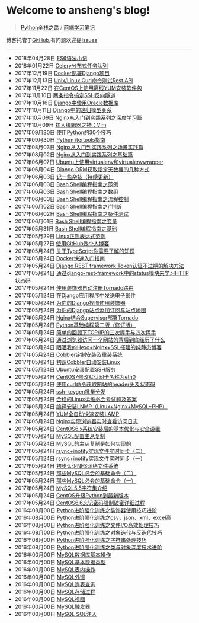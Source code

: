 # Welcome to ansheng's blog!

> [Python全栈之路](//blog.ansheng.me/article/python-full-stack-way) / [前端学习笔记](https://feln.ansheng.me/)

博客托管于[GitHub](https://github.com/anshengme/blog),有问题欢迎提[issues](https://github.com/anshengme/blog/issues)

---

- 2018年04月28日 [ES6语法小记](//blog.ansheng.me/article/es6-grammar)
- 2018年01月22日 [Celery分布式任务队列](//blog.ansheng.me/article/celery)
- 2017年12月19日 [Docker部署Django项目](//blog.ansheng.me/article/docker-deploy-django)
- 2017年12月13日 [Unix/Linux Curl命令测试Rest API](//blog.ansheng.me/article/unix-Linux-curl-command-to-test-the-rest-api)
- 2017年11月22日 [在CentOS上使用离线YUM安装软件包](//blog.ansheng.me/article/use-the-offline-yum-installation-package-on-centos)
- 2017年11月10日 [两条指令搞定SSH反向隧道](//blog.ansheng.me/article/ssh-tunnel)
- 2017年10月16日 [Django中使用Oracle数据库](//blog.ansheng.me/article/django-using-oracle-database)
- 2017年10月11日 [Django中的递归模型关系](//blog.ansheng.me/article/recursive-model-relationships-in-django)
- 2017年10月09日 [Nginx从入门到实践系列之深度学习篇](//blog.ansheng.me/article/nginx-depth-study)
- 2017年10月09日 [初入编辑器之神：Vim](//blog.ansheng.me/article/the-god-of-the-beginning-of-the-editor)
- 2017年09月30日 [使用Python的30个技巧](//blog.ansheng.me/article/python-30-tips)
- 2017年09月30日 [Python itertools指南](//blog.ansheng.me/article/python-itertools-guide)
- 2017年08月03日 [Nginx从入门到实践系列之场景实践篇](//blog.ansheng.me/article/nginx-from-the-introductory-to-practice-series-of-scenes-practice-articles)
- 2017年08月02日 [Nginx从入门到实践系列之基础篇](//blog.ansheng.me/article/nginx-from-entry-to-practice)
- 2017年06月07日 [Ubuntu上使用virtualenv和virtualenvwrapper](//blog.ansheng.me/article/ubuntu-uses-virtualenv-and-virtualenvwrapper)
- 2017年06月04日 [Django ORM获取指定天数据的几种方式](//blog.ansheng.me/article/django-orm-gets-several-ways-to-specify-day-data)
- 2017年06月03日 [记一些杂技（持续更新）](//blog.ansheng.me/article/remember-some-acrobatics)
- 2017年06月03日 [Bash Shell编程指南之范例](//blog.ansheng.me/article/bash-shell-programming-guide-example)
- 2017年06月03日 [Bash Shell编程指南之数组](//blog.ansheng.me/article/bash-shell-programming-guide-to-the-array)
- 2017年06月03日 [Bash Shell编程指南之流程控制](//blog.ansheng.me/article/bash-shell-programming-guide-for-process-control)
- 2017年06月02日 [Bash Shell编程指南之if判断](//blog.ansheng.me/article/bash-shell-programming-guide-if-judgment)
- 2017年06月02日 [Bash Shell编程指南之条件测试](//blog.ansheng.me/article/bash-shell-programming-guide-conditional-test)
- 2017年06月01日 [Bash Shell编程指南之变量](//blog.ansheng.me/article/bash-shell-programming-guide-for-variables)
- 2017年05月31日 [Bash Shell编程指南之基础](//blog.ansheng.me/article/bash-shell-programming-guide)
- 2017年05月29日 [Linux正则表达式范例](//blog.ansheng.me/article/examples-of-linux-regular-expressions)
- 2017年05月27日 [使用GitHub做个人博客](//blog.ansheng.me/article/use-github-as-a-personal-blog)
- 2017年05月24日 [关于TypeScript你需要了解的知识](//blog.ansheng.me/article/about-typescript-you-need-to-know-the-knowledge)
- 2017年05月24日 [Docker快速入门指南](//blog.ansheng.me/article/docker-quick-start-guide)
- 2017年05月24日 [Django REST framework Token认证不过期的解决方法](//blog.ansheng.me/article/django-rest-framework-token-expiring)
- 2017年05月24日 [通过django-rest-framework中的status模块来学习HTTP状态码](//blog.ansheng.me/article/django-rest-framework-status-module-learn-the-http-status-code)
- 2017年05月24日 [使用装饰器自动注册Tornado路由](//blog.ansheng.me/article/automatically-register-tornado-routes-with-decorators)
- 2017年05月24日 [在Django应用程序中发送电子邮件](//blog.ansheng.me/article/send-an-e-mail-message-in-the-django-application)
- 2017年05月24日 [为你的Django视图使用装饰器](//blog.ansheng.me/article/use-the-decorator-for-your-django-view)
- 2017年05月24日 [为你的Django站点添加订阅与站点地图](//blog.ansheng.me/article/add-subscriptions-and-sitemaps-for-your-django-site)
- 2017年05月24日 [Nginx结合Supervisor部署Tornado](//blog.ansheng.me/article/nginx-deployed-tornado-with-supervisor)
- 2017年05月24日 [Python基础编程第二版（修订版）](//blog.ansheng.me/article/python-fundamental-programming-2nd-edition-revised-edition)
- 2017年05月24日 [简单的回顾下TCP/IP的三次握手与四次挥手](//blog.ansheng.me/article/tcp-ip-three-handshakes-and-four-waving)
- 2017年05月24日 [通过浏览器访问一个网站的背后到底经历了什么](//blog.ansheng.me/article/through-the-browser-to-access-a-site-behind-what-has-gone-through)
- 2017年05月24日 [晒晒我的Hexo+Nginx+SSL搭建的纯静态博客](//blog.ansheng.me/article/hexo-nginx-built-purely-static-blog)
- 2017年05月24日 [Cobbler定制安装及重装系统](//blog.ansheng.me/article/cobbler-custom-installation-and-reinstall-the-system)
- 2017年05月24日 [初识Cobbler自动安装Linux](//blog.ansheng.me/article/acquaintance-cobbler-automatically-install-linux)
- 2017年05月24日 [Ubuntu安装配置SSH服务](//blog.ansheng.me/article/ubuntu-install-configuration-ssh)
- 2017年05月24日 [CentOS7修改默认网卡名称为eth0](//blog.ansheng.me/article/centos7-modify-network-name-eth0)
- 2017年05月24日 [使用curl命令获取网站的header头及状态码](//blog.ansheng.me/article/linux-curl-header-status-code)
- 2017年05月24日 [ssh-keygen批量分发](//blog.ansheng.me/article/ssh-keygen)
- 2017年05月24日 [合格的Linux运维必会考试题及答案](//blog.ansheng.me/article/ops-linux-exam-questions)
- 2017年05月24日 [编译安装LNMP（Linux+Nginx+MySQL+PHP）](//blog.ansheng.me/article/compile-install-lnmp)
- 2017年05月24日 [YUM全自动快速安装LAMP](//blog.ansheng.me/article/yum-install-lamp)
- 2017年05月24日 [Nginx实现浏览器实时查看访问日志](//blog.ansheng.me/article/nginx-live-view-acccess-log)
- 2017年05月24日 [CentOS6.x系统安装后的基本优化与安全设置](//blog.ansheng.me/article/linux-basic-optimized-system-installation)
- 2017年05月24日 [MySQL配置主从复制](//blog.ansheng.me/article/master-slave-replication)
- 2017年05月24日 [MySQL的主从复制是如何实现的](//blog.ansheng.me/article/mysql-master-slave-replication)
- 2017年05月24日 [rsync+inotify实现文件实时同步（二）](//blog.ansheng.me/article/rsync-inotify-synchronize-two)
- 2017年05月24日 [rsync+inotify实现文件实时同步（一）](//blog.ansheng.me/article/rsync-inotify-synchronize-one)
- 2017年05月24日 [初步认识NFS网络文件系统](//blog.ansheng.me/article/nfs-network-file-system)
- 2017年05月24日 [那些MySQL必会的基础命令（二）](//blog.ansheng.me/article/those-mysql-must-be-the-basic-command-b)
- 2017年05月24日 [那些MySQL必会的基础命令（一）](//blog.ansheng.me/article/those-mysql-must-be-the-basic-command-a)
- 2017年05月24日 [MySQL5.5字符集介绍](//blog.ansheng.me/article/mysql5.5-character-set-introduction)
- 2017年05月24日 [CentOS升级Python到最新版本](//blog.ansheng.me/article/centos-upgrades-python-to-the-latest-version)
- 2017年05月24日 [CentOS6.6忘记密码强制破密详细过程](//blog.ansheng.me/article/centos-6.6-forget-the-password-to-force-the-details-of-the-process)
- 2016年08月00日 [Python进阶强化训练之装饰器使用技巧进阶](//blog.ansheng.me/article/advanced-python-intensive-training-of-advanced-decorator-tips)
- 2016年08月00日 [Python进阶强化训练之csv、json、xml、excel高](//blog.ansheng.me/article/advanced-python-intensive-training-of-csv-json-xml-excel-efficient-parsing-and-construction-skills)
- 2016年08月00日 [Python进阶强化训练之文件I/O高效处理技巧](//blog.ansheng.me/article/advanced-python-intensive-training-of-file-i-o-efficient-handling-skills)
- 2016年08月00日 [Python进阶强化训练之对象迭代与反迭代技巧](//blog.ansheng.me/article/advanced-python-intensive-training-of-object-iteration-and-anti-iterative-technique)
- 2016年08月00日 [Python进阶强化训练之字符串处理技巧](//blog.ansheng.me/article/advanced-python-intensive-training-of-String-handling-skills)
- 2016年08月00日 [Python进阶强化训练之类与对象深度技术进阶](//blog.ansheng.me/article/advanced-python-intensive-training-of-class-and-object)
- 2016年00月00日 [MySQL数据库基本操作](//blog.ansheng.me/article/mysql-database-basic-operation)
- 2016年00月00日 [MySQL基本数据类型](//blog.ansheng.me/article/mysql-type-of-data)
- 2016年00月00日 [MySQL表内操作](//blog.ansheng.me/article/mysql-operating-table)
- 2016年00月00日 [MySQL外键](//blog.ansheng.me/article/mysql-foreign-key)
- 2016年00月00日 [MySQL连表查询](//blog.ansheng.me/article/mysql-even-table-query)
- 2016年00月00日 [MySQL存储过程](//blog.ansheng.me/article/mysql-stored-procedures)
- 2016年00月00日 [MySQL视图](//blog.ansheng.me/article/mysql-view)
- 2016年00月00日 [MySQL触发器](//blog.ansheng.me/article/mysql-trigger)
- 2016年00月00日 [MySQL SQL注入](//blog.ansheng.me/article/mysql-sql-injection)
